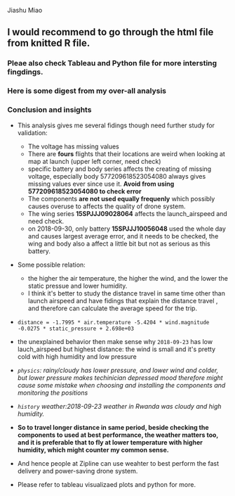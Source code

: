 Jiashu Miao 

## I would recommend to go through the html file from knitted R file. 
###  Pleae also check Tableau and Python file for more intersting fingdings.

### Here is some digest from my over-all analysis 


### Conclusion and insights

- This analysis gives me several fidings though need further study for validation:
  - The voltage has missing values
  - There are **fours** flights that their locations are weird when looking at map at launch (upper left corner, need check)
  - specific battery and body series affects the creating of missing voltage, especially body 577209618523054080 always gives missing values ever since use it. **Avoid from using 577209618523054080 to check error** 
  - The components **are not used equally frequenly** which possibly causes overuse to affects the quality of drone system. 
  - The wing series **15SPJJJ09028064** affects the launch_airspeed and need check.
  - on 2018-09-30, only battery **15SPJJJ10056048** used the whole day and causes largest average error, and it needs to be checked, the wing and body also a affect a little bit but not as serious as this battery.
  
  
- Some possible relation: 
  - the higher the air temperature, the higher the wind, and the lower the static pressue and lower humidity. 
  - I think it's better to study the distance travel in same time other than launch airspeed and have fidings that explain the distance travel , and therefore can calculate the average speed for the trip. 
 - `distance = -1.7995 * air.temperature -5.4204 * wind.magnitude  -0.0275 * static_pressure + 2.698e+03`
 - the unexplained behavior then make sense why `2018-09-23` has low lauch_airspeed but highest distance: the wind is small and it's pretty cold with high humidity and low pressure 
 - *`physics`: rainy/cloudy has lower pressure, and lower wind and colder, but lower pressure makes techinician depressed mood therefore might cause some mistake when choosing and installing the components and monitoring the positions* 
 - *`history` weather:2018-09-23 weather in Rwanda was cloudy and high humidity.*  
- **So to travel longer distance in same period, beside checking the components to used at best performance, the weather matters too, and it is preferable that to fly at lower temperature with higher humidity, which might counter my common sense.**

- And hence people at Zipline can use weahter to best perform the fast delivery and power-saving drone system.

- Please refer to tableau visualizaed plots and python for more. 

